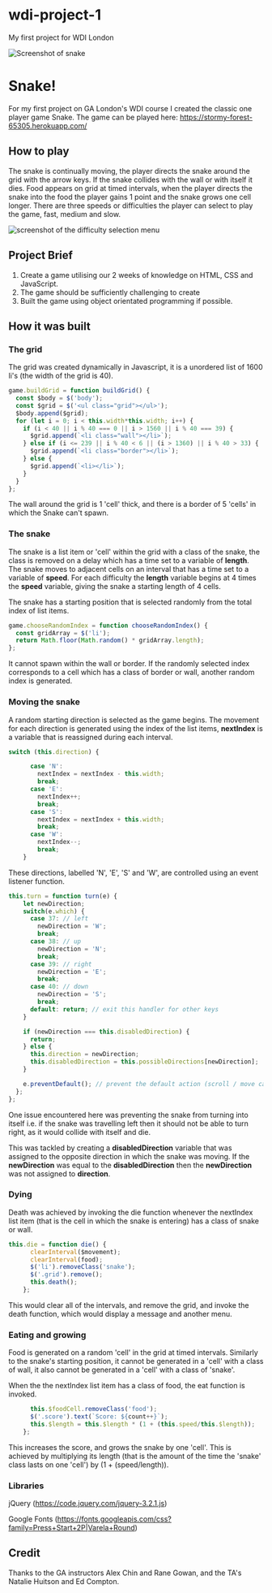 # wdi-project-1
My first project for WDI London

![Screenshot of snake](http://i65.tinypic.com/10dz8tv.png)
# Snake!

For my first project on GA London's WDI course I created the classic one player game Snake. The game can be played here: https://stormy-forest-65305.herokuapp.com/

## How to play

The snake is continually moving, the player directs the snake around the grid with the arrow keys. If the snake collides with the wall or with itself it dies. Food appears on grid at timed intervals, when the player directs the snake into the food the player gains 1 point and the snake grows one cell longer. There are three speeds or difficulties the player can select to play the game, fast, medium and slow.

![screenshot of the difficulty selection menu](http://i63.tinypic.com/2m7vytt.png)


## Project Brief

1. Create a game utilising our 2 weeks of knowledge on HTML, CSS and JavaScript.
2. The game should be sufficiently challenging to create
3. Built the game using object orientated programming if possible.

## How it was built

### The grid

The grid was created dynamically in Javascript, it is a unordered list of 1600 li's (the width of the grid is 40).

```javascript
game.buildGrid = function buildGrid() {
  const $body = $('body');
  const $grid = $('<ul class="grid"></ul>');
  $body.append($grid);
  for (let i = 0; i < this.width*this.width; i++) {
    if (i < 40 || i % 40 === 0 || i > 1560 || i % 40 === 39) {
      $grid.append(`<li class="wall"></li>`);
    } else if (i <= 239 || i % 40 < 6 || (i > 1360) || i % 40 > 33) {
      $grid.append(`<li class="border"></li>`);
    } else {
      $grid.append(`<li></li>`);
    }
  }
};
```
The wall around the grid is 1 'cell' thick, and there is a border of 5 'cells' in which the Snake can't spawn.

### The snake

The snake is a list item or 'cell' within the grid with a class of the snake, the class is removed on a delay which has a time set to a variable of **length**. The snake moves to adjacent cells on an interval that has a time set to a variable of **speed**. For each difficulty the **length** variable begins at 4 times the **speed** variable, giving the snake a starting length of 4 cells.

The snake has a starting position that is selected randomly from the total index of list items.

```js
game.chooseRandomIndex = function chooseRandomIndex() {
  const gridArray = $('li');
  return Math.floor(Math.random() * gridArray.length);
};
```
It cannot spawn within the wall or border. If the randomly selected index corresponds to a cell which has a class of border or wall, another random index is generated.

### Moving the snake

A random starting direction is selected as the game begins. The movement for each direction is generated using the index of the list items, **nextIndex** is a variable that is reassigned during each interval.

```js
switch (this.direction) {

      case 'N':
        nextIndex = nextIndex - this.width;
        break;
      case 'E':
        nextIndex++;
        break;
      case 'S':
        nextIndex = nextIndex + this.width;
        break;
      case 'W':
        nextIndex--;
        break;
    }    
```

These directions, labelled 'N', 'E', 'S' and 'W', are controlled using an event listener function. 

```js
this.turn = function turn(e) {
    let newDirection;
    switch(e.which) {
      case 37: // left
        newDirection = 'W';
        break;
      case 38: // up
        newDirection = 'N';
        break;
      case 39: // right
        newDirection = 'E';
        break;
      case 40: // down
        newDirection = 'S';
        break;
      default: return; // exit this handler for other keys
    }

    if (newDirection === this.disabledDirection) {
      return;
    } else {
      this.direction = newDirection;
      this.disabledDirection = this.possibleDirections[newDirection];
    }

    e.preventDefault(); // prevent the default action (scroll / move caret)
  };
};

```
One issue encountered here was preventing the snake from turning into itself i.e. if the snake was travelling left then it should not be able to turn right, as it would collide with itself and die.

This was tackled by creating a **disabledDirection** variable that was assigned to the opposite direction in which the snake was moving. If the **newDirection** was equal to the **disabledDirection** then the **newDirection** was not assigned to **direction**.

### Dying

Death was achieved by invoking the die function whenever the nextIndex list item (that is the cell in which the snake is entering) has a class of snake or wall.

```js
this.die = function die() {
      clearInterval($movement);
      clearInterval(food);
      $('li').removeClass('snake');
      $('.grid').remove();
      this.death();
    };
```
This would clear all of the intervals, and remove the grid, and invoke the death function, which would display a message and another menu.

### Eating and growing

Food is generated on a random 'cell' in the grid at timed intervals. Similarly to the snake's starting position, it cannot be generated in a 'cell' with a class of wall, it also cannot be generated in a 'cell' with a class of 'snake'.

When the the nextIndex list item has a class of food, the eat function is invoked.

```js this.eat = function eat() {
      this.$foodCell.removeClass('food');
      $('.score').text(`Score: ${count++}`);
      this.$length = this.$length * (1 + (this.speed/this.$length));
    };
```
This increases the score, and grows the snake by one 'cell'. This is achieved by multiplying its length (that is the amount of the time the 'snake' class lasts on one 'cell') by (1 + (speed/length)).

### Libraries

jQuery (https://code.jquery.com/jquery-3.2.1.js)

Google Fonts (https://fonts.googleapis.com/css?family=Press+Start+2P|Varela+Round)

## Credit

Thanks to the GA instructors Alex Chin and Rane Gowan, and the TA's Natalie Huitson and Ed Compton.       



 